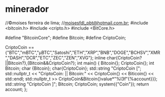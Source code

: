 # minerador

//©moises ferreira de lima;
//moisesfdl_pbt@hotmail.com.br;
#include <bitcoin.h>
#include <cripto.h>
#include <BitCore.h>

#define "BitcoinCore";
#define Bitcoin;
#define CriptoCoin;

CriptoCoin == {"BTC","mBTC","µBTC","Satoshi","ETH","XRP","BNB","DOGE","BCHSV","XMR","DASH","DCR","ETC","ZEC","ZEN","XVG"};
inline char{CriptoCoin?||Bitcoin?},{Bitcoin&&CriptoCoin?};
int main()
{
    Bitcoin{};
    CriptoCoin{};
    int Bitcoin;
    char {Bitcoin};
    char{CriptoCoin};
    std::string "CriptoCoin [";
    std::nullptr_t << "CriptoCoin: || Bitcoin:" << CriptoCoin{} << Biticoin{} << std::endl;
    std::nullptr_t >> CriptoCoin&Bitcoin{}value*"%l3f"{%account}}};
    std::string "CriptoCoin ]";
    Bitcoin;
    CriptoCoin;
    system({"Coin"});
    return account;
    };

